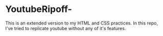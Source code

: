 # YoutubeRipoff-
This is an extended version to my HTML and CSS practices. In this repo, I've tried to replicate youtube without any of it's features. 
